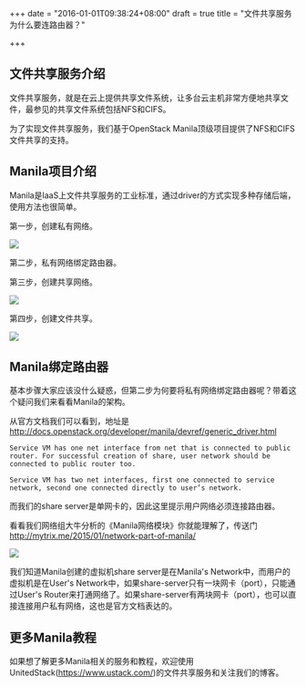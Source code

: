 +++
date = "2016-01-01T09:38:24+08:00"
draft = true
title = "文件共享服务为什么要连路由器？"

+++

## 文件共享服务介绍

文件共享服务，就是在云上提供共享文件系统，让多台云主机非常方便地共享文件，最参见的共享文件系统包括NFS和CIFS。

为了实现文件共享服务，我们基于OpenStack Manila顶级项目提供了NFS和CIFS文件共享的支持。

## Manila项目介绍

Manila是IaaS上文件共享服务的工业标准，通过driver的方式实现多种存储后端，使用方法也很简单。

第一步，创建私有网络。

![](/images/create-private-network.jpg)

第二步，私有网络绑定路由器。

第三步，创建共享网络。

![](/images/create-share-network.jpg)

第四步，创建文件共享。

![](/images/create-file-share.jpg)

## Manila绑定路由器

基本步骤大家应该没什么疑惑，但第二步为何要将私有网络绑定路由器呢？带着这个疑问我们来看看Manila的架构。

从官方文档我们可以看到，地址是 http://docs.openstack.org/developer/manila/devref/generic_driver.html

```
Service VM has one net interface from net that is connected to public router. For successful creation of share, user network should be connected to public router too.

Service VM has two net interfaces, first one connected to service network, second one connected directly to user’s network.
```

而我们的share server是单网卡的，因此这里提示用户网络必须连接路由器。

看看我们网络组大牛分析的《Manila网络模块》你就能理解了，传送门 http://mytrix.me/2015/01/network-part-of-manila/

![](/images/manila-network-topology.jpg)


我们知道Manila创建的虚拟机share server是在Manila's Network中，而用户的虚拟机是在User's Network中，如果share-server只有一块网卡（port），只能通过User's Router来打通网络了。如果share-server有两块网卡（port），也可以直接连接用户私有网络，这也是官方文档表达的。

## 更多Manila教程

如果想了解更多Manila相关的服务和教程，欢迎使用UnitedStack(https://www.ustack.com/)的文件共享服务和关注我们的博客。
